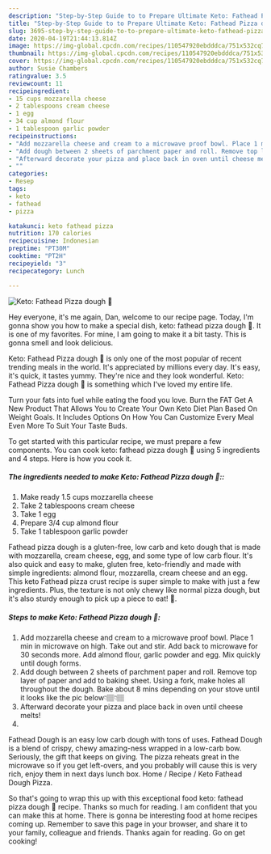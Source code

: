 ```yaml
---
description: "Step-by-Step Guide to to Prepare Ultimate Keto: Fathead Pizza dough 🍕"
title: "Step-by-Step Guide to to Prepare Ultimate Keto: Fathead Pizza dough 🍕"
slug: 3695-step-by-step-guide-to-to-prepare-ultimate-keto-fathead-pizza-dough
date: 2020-04-19T21:44:13.814Z
image: https://img-global.cpcdn.com/recipes/110547920ebdddca/751x532cq70/keto-fathead-pizza-dough-🍕-recipe-main-photo.jpg
thumbnail: https://img-global.cpcdn.com/recipes/110547920ebdddca/751x532cq70/keto-fathead-pizza-dough-🍕-recipe-main-photo.jpg
cover: https://img-global.cpcdn.com/recipes/110547920ebdddca/751x532cq70/keto-fathead-pizza-dough-🍕-recipe-main-photo.jpg
author: Susie Chambers
ratingvalue: 3.5
reviewcount: 11
recipeingredient:
- 15 cups mozzarella cheese
- 2 tablespoons cream cheese
- 1 egg
- 34 cup almond flour
- 1 tablespoon garlic powder
recipeinstructions:
- "Add mozzarella cheese and cream to a microwave proof bowl. Place 1 min in microwave on high. Take out and stir. Add back to microwave for 30 seconds more. Add almond flour, garlic powder and egg. Mix quickly until dough forms."
- "Add dough between 2 sheets of parchment paper and roll. Remove top layer of paper and add to baking sheet. Using a fork, make holes all throughout the dough. Bake about 8 mins depending on your stove until it looks like the pic below👇🏽👇🏽"
- "Afterward decorate your pizza and place back in oven until cheese melts!"
- ""
categories:
- Resep
tags:
- keto
- fathead
- pizza

katakunci: keto fathead pizza
nutrition: 170 calories
recipecuisine: Indonesian
preptime: "PT30M"
cooktime: "PT2H"
recipeyield: "3"
recipecategory: Lunch

---
```



![Keto: Fathead Pizza dough 🍕](https://img-global.cpcdn.com/recipes/110547920ebdddca/751x532cq70/keto-fathead-pizza-dough-🍕-recipe-main-photo.jpg)

Hey everyone, it's me again, Dan, welcome to our recipe page. Today, I'm gonna show you how to make a special dish, keto: fathead pizza dough 🍕. It is one of my favorites. For mine, I am going to make it a bit tasty. This is gonna smell and look delicious.

Keto: Fathead Pizza dough 🍕 is only one of the most popular of recent trending meals in the world. It's appreciated by millions every day. It's easy, it's quick, it tastes yummy. They're nice and they look wonderful. Keto: Fathead Pizza dough 🍕 is something which I've loved my entire life.

Turn your fats into fuel while eating the food you love. Burn the FAT Get A New Product That Allows You to Create Your Own Keto Diet Plan Based On Weight Goals. It Includes Options On How You Can Customize Every Meal Even More To Suit Your Taste Buds.


To get started with this particular recipe, we must prepare a few components. You can cook keto: fathead pizza dough 🍕 using 5 ingredients and 4 steps. Here is how you cook it.

##### The ingredients needed to make Keto: Fathead Pizza dough 🍕::

1. Make ready 1.5 cups mozzarella cheese
1. Take 2 tablespoons cream cheese
1. Take 1 egg
1. Prepare 3/4 cup almond flour
1. Take 1 tablespoon garlic powder


Fathead pizza dough is a gluten-free, low carb and keto dough that is made with mozzarella, cream cheese, egg, and some type of low carb flour. It&#39;s also quick and easy to make, gluten free, keto-friendly and made with simple ingredients: almond flour, mozzarella, cream cheese and an egg. This keto Fathead pizza crust recipe is super simple to make with just a few ingredients. Plus, the texture is not only chewy like normal pizza dough, but it&#39;s also sturdy enough to pick up a piece to eat! 🍕. 

##### Steps to make Keto: Fathead Pizza dough 🍕:

1. Add mozzarella cheese and cream to a microwave proof bowl. Place 1 min in microwave on high. Take out and stir. Add back to microwave for 30 seconds more. Add almond flour, garlic powder and egg. Mix quickly until dough forms.
1. Add dough between 2 sheets of parchment paper and roll. Remove top layer of paper and add to baking sheet. Using a fork, make holes all throughout the dough. Bake about 8 mins depending on your stove until it looks like the pic below👇🏽👇🏽
1. Afterward decorate your pizza and place back in oven until cheese melts!
1. 


Fathead Dough is an easy low carb dough with tons of uses. Fathead Dough is a blend of crispy, chewy amazing-ness wrapped in a low-carb bow. Seriously, the gift that keeps on giving. The pizza reheats great in the microwave so if you get left-overs, and you probably will cause this is very rich, enjoy them in next days lunch box. Home / Recipe / Keto Fathead Dough Pizza. 

So that's going to wrap this up with this exceptional food keto: fathead pizza dough 🍕 recipe. Thanks so much for reading. I am confident that you can make this at home. There is gonna be interesting food at home recipes coming up. Remember to save this page in your browser, and share it to your family, colleague and friends. Thanks again for reading. Go on get cooking!
